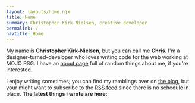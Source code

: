 ```yaml
---
layout: layouts/home.njk
title: Home
summary: Christopher Kirk-Nielsen, creative developer
permalink: /
navtitle: Home
---
```


My name is **Christopher Kirk-Nielsen**, but you can call me **Chris**. I'm a designer-turned-developer who loves writing code for the web working at MOJO PSG. I have an [about page](/about/) full of random things about me, if you're interested.

I enjoy writing sometimes; you can find my ramblings over on [the blog](/blog/), but your might want to subscribe to the [RSS feed](/rss.xml) since there is no schedule in place. **The latest things I wrote are here:**